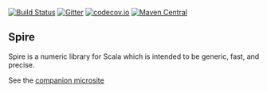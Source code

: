 [![Build Status](https://api.travis-ci.org/typelevel/spire.png)](https://travis-ci.org/typelevel/spire/)
[![Gitter](https://badges.gitter.im/Join%20Chat.svg)](https://gitter.im/typelevel/spire?utm_source=badge&utm_medium=badge&utm_campaign=pr-badge&utm_content=badge)
[![codecov.io](http://codecov.io/github/typelevel/spire/coverage.svg?branch=master)](http://codecov.io/github/typelevel/spire?branch=master)
[![Maven Central](https://maven-badges.herokuapp.com/maven-central/org.typelevel/spire_2.12/badge.svg)](https://maven-badges.herokuapp.com/maven-central/org.typelevel/spire_2.11)

## Spire

Spire is a numeric library for Scala which is intended to be generic, fast,
and precise.

See the [companion microsite](https://typelevel.org/spire/)
